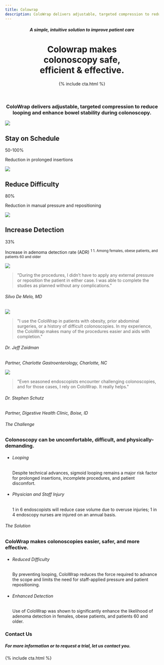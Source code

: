 ```yaml
---
title: Colowrap
description: ColoWrap delivers adjustable, targeted compression to reduce looping and enhance bowel stability during colonoscopy.
---
```


<header class="header">
	<div class="frame">
		<div class="content">
			<div class="text">
				<h5>A simple, intuitive solution to improve patient care</h5>
				<h1>Colowrap makes <br/>colonoscopy safe, <br/>efficient &amp; effective.</h1>
			</div>
			{% include cta.html %}
		</div>
	</div>
</header>
<main class="main">
	<section class="section video">
		<div class="frame" style="text-align:center">
			<div class="content" style="text-align:center">
				<div class="description" style="text-align:center">
					<h3>ColoWrap delivers adjustable, targeted compression to reduce looping and enhance bowel stability during colonoscopy.</h3>
				</div>
			</div>
		</div>
	</section>
	<section class="section stats">
		<div class="frame">
			<div class="content">
				<div class="stats">
					<div class="stat">
						<div class="stat-body">
							<div class="stat-graphic"><img src="{{site.baseurl}}assets/img/stat-schedule.png" /></div>
							<div class="stat-content">
								<h2 class="h6">Stay on Schedule</h2>
								<div class="data">50-100%</div>
								<p>Reduction in prolonged insertions</p>
							</div>
						</div>
					</div>
					<div class="stat">
						<div class="stat-body">
							<div class="stat-graphic"><img src="{{site.baseurl}}assets/img/stat-difficulty.png" /></div>
							<div class="stat-content">
								<h2 class="h6">Reduce Difficulty</h2>
								<div class="data">80%</div>
								<p>Reduction in manual pressure and repositioning</p>
							</div>
						</div>
					</div>
					<div class="stat">
						<div class="stat-body">
							<div class="stat-graphic"><img src="{{site.baseurl}}assets/img/stat-detection.png" /></div>
							<div class="stat-content">
								<h2 class="h6">Increase Detection</h2>
								<div class="data">33%</div>
								<p>
									Increase in adenoma detection rate (ADR)
									<sup>
										1
										<span class="ui-tooltip">1. Among females, obese patients, and patients 60 and older</span>
									</sup>
								</p>
							</div>
						</div>
					</div>
				</div>
			</div>
		</div>
	</section>
	<section class="section quotes">
		<div class="frame">
			<div class="content">
				<div class="quotes">
					<div class="fader">
						<div class="fader-content">
							<div>
								<div class="quote">
									<div class="quote-body">
										<div class="quote-avatar"><img src="{{site.baseurl}}assets/img/quote-demelo.jpg" /></div>
										<div class="quote-content">
											<blockquote>"During the procedures, I didn’t have to apply any external pressure or reposition the patient in either case. I was able to complete the studies as planned without any complications."</blockquote>
											<cite>
												<h6>Silvo De Melo, MD</h6>
											</cite>
										</div>
									</div>
								</div>
							</div>
							<div>
								<div class="quote">
									<div class="quote-body">
										<div class="quote-avatar"><img src="{{site.baseurl}}assets/img/quote-zaidman.jpg" /></div>
										<div class="quote-content">
											<blockquote>"I use the ColoWrap in patients with obesity, prior abdominal surgeries, or a history of difficult colonoscopies. In my experience, the ColoWrap makes many of the procedures easier and aids with completion."</blockquote>
											<cite>
												<h6>Dr. Jeff Zaidman</h6>
												<p>Partner, Charlotte Gastroenterology, Charlotte, NC</p>
											</cite>
										</div>
									</div>
								</div>
							</div>
							<div>
								<div class="quote">
									<div class="quote-body">
										<div class="quote-avatar"><img src="{{site.baseurl}}assets/img/quote-schutz.jpg" /></div>
										<div class="quote-content">
											<blockquote>"Even seasoned endoscopists encounter challenging colonoscopies, and for those cases, I rely on ColoWrap. It really helps."</blockquote>
											<cite>
												<h6>Dr. Stephen Schutz</h6>
												<p>Partner, Digestive Health Clinic, Boise, ID</p>
											</cite>
										</div>
									</div>
								</div>
							</div>
						</div>
					</div>
				</div>
			</div>
		</div>
	</section>
	<section class="section summaries">
		<div class="frame">
			<div class="content">
				<div class="summaries">
					<div class="summary problem">
						<h6>The Challenge</h6>
						<h3>Colonoscopy can be uncomfortable, difficult, and physically-demanding.</h3>
						<ul>
							<li>
								<h6>Looping</h6>
								<p>Despite technical advances, sigmoid looping remains a major risk factor for prolonged insertions, incomplete procedures, and patient discomfort.</p>
							</li>
							<li>
								<h6>Physician and Staff Injury</h6>
								<p>1 in 6 endoscopists will reduce case volume due to overuse injuries; 1 in 4 endoscopy nurses are injured on an annual basis.</p>
							</li>
						</ul>
					</div>
					<div class="summary solution">
						<h6>The Solution</h6>
						<h3>ColoWrap makes colonoscopies easier, safer, and more effective.</h3>
						<ul>
							<li>
								<h6>Reduced Difficulty</h6>
								<p>By preventing looping, ColoWrap reduces the force required to advance the scope and limits the need for staff-applied pressure and patient repositioning. </p>
							</li>
							<li>
								<h6>Enhanced Detection</h6>
								<p>Use of ColoWrap was shown to significantly enhance the likelihood of adenoma detection in females, obese patients, and patients 60 and older.</p>
							</li>
						</ul>
					</div>
				</div>
			</div>
		</div>
	</section>
	<section class="section contact">
		<div class="frame">
			<div class="content">
				<div class="contact">
					<div class="text">
						<h3>Contact Us</h3>
						<h5>For more information or to request a trial, let us contact you.</h5>
					</div>
					{% include cta.html %}
				</div>
			</div>
		</div>
	</section>
</main>